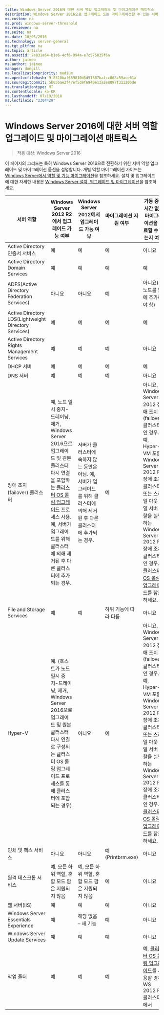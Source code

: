 ```yaml
---
title: Windows Server 2016에 대한 서버 역할 업그레이드 및 마이그레이션 매트릭스
description: Windows Server 2016으로 업그레이드 또는 마이그레이션할 수 있는 서버 역할을 보여 줍니다.
ms.custom: na
ms.prod: windows-server-threshold
ms.reviewer: na
ms.suite: na
ms.date: 10/05/2016
ms.technology: server-general
ms.tgt_pltfrm: na
ms.topic: article
ms.assetid: 7e031a64-b1e6-4cf6-994a-e7c575835f6a
author: jaimeo
ms.author: jaimeo
manager: dongill
ms.localizationpriority: medium
ms.openlocfilehash: 9f8310baf659810d5d51587bafcc868c59ace61a
ms.sourcegitcommit: 5b05bae2f47ef5d9f6940e13a2e8097f311206de
ms.translationtype: MT
ms.contentlocale: ko-KR
ms.lasthandoff: 07/19/2018
ms.locfileid: "2304429"
---
```

# <a name="server-role-upgrade-and-migration-matrix-for-windows-server-2016"></a>Windows Server 2016에 대한 서버 역할 업그레이드 및 마이그레이션 매트릭스

>적용 대상: Windows Server 2016

이 페이지의 그리드는 특히 Windows Server 2016으로 전환하기 위한 서버 역할 업그레이드 및 마이그레이션 옵션을 설명합니다. 개별 역할 마이그레이션 가이드는 [Windows Server에서 역할 및 기능 마이그레이션](https://docs.microsoft.com/windows-server/get-started/migrate-roles-and-features)을 참조하세요. 설치 및 업그레이드에 대한 자세한 내용은 [Windows Server 설치, 업그레이드 및 마이그레이션](https://docs.microsoft.com/windows-server/get-started/installation-and-upgrade)을 참조하세요.

|서버 역할|Windows Server 2012 R2에서 업그레이드 가능 여부|Windows Server 2012에서 업그레이드 가능 여부|마이그레이션 지원 여부|가동 중지 시간 없이 마이그레이션을 완료할 수 있는지 여부|  
|-------------------|----------|--------------|--------------|----------|  
|Active Directory 인증서 서비스| 예|    예|    예|    아니요|
|Active Directory Domain Services|  예|    예|    예|    예|
|ADFS(Active Directory Federation Services)|  아니요| 아니요| 예|    아니요(새 노드를 팜에 추가해야 함)|
|Active Directory LDS(Lightweight Directory Services)|   예|    예|    예|    예|
|Active Directory Rights Management Services|   예|    예|    예|    아니요|
|DHCP 서버|   예|    예|    예|    예|
|DNS 서버|    예|    예|    예|    아니요|
|장애 조치(failover) 클러스터|예, 노드 일시 중지-드레이닝, 제거, Windows Server 2016으로 업그레이드 및 원본 클러스터 다시 연결을 포함하는 [클러스터 OS 롤링 업그레이드](https://technet.microsoft.com/windows-server-docs/failover-clustering/cluster-operating-system-rolling-upgrade) 프로세스 사용. 예, 서버가 업그레이드를 위해 클러스터에 의해 제거된 후 다른 클러스터에 추가되는 경우.|서버가 클러스터에 속하지 않는 동안은 아님. 예, 서버가 업그레이드를 위해 클러스터에 의해 제거된 후 다른 클러스터에 추가되는 경우.  |예|아니요, Windows Server 2012 장애 조치(failover) 클러스터인 경우. 예, Hyper-V VM 포함 Windows Server 2012 R2 장애 조치 클러스터 또는 스케일 아웃 파일 서버 역할을 실행하는 Windows Server 2012 R2 장애 조치 클러스터인 경우. [클러스터 OS 롤링 업그레이드](https://technet.microsoft.com/windows-server-docs/failover-clustering/cluster-operating-system-rolling-upgrade)를 참조하세요.|
|File and Storage Services| 예|    예|    하위 기능에 따라 다름|  아니요|
|Hyper-V| 예. (호스트가 노드 일시 중지-드레이닝, 제거, Windows Server 2016으로 업그레이드 및 원본 클러스터 다시 연결로 구성되는 클러스터 OS 롤링 업그레이드 프로세스를 통해 클러스터에 포함되는 경우)|  아니요|   예|  아니요, Windows Server 2012 장애 조치(failover) 클러스터인 경우. 예, Hyper-V VM 포함 Windows Server 2012 R2 장애 조치 클러스터 또는 스케일 아웃 파일 서버 역할을 실행하는 Windows Server 2012 R2 장애 조치 클러스터인 경우. [클러스터 OS 롤링 업그레이드](https://technet.microsoft.com/windows-server-docs/failover-clustering/cluster-operating-system-rolling-upgrade)를 참조하세요.| 
|인쇄 및 팩스 서비스|    아니요| 아니요| 예(Printbrm.exe)| 아니요|
|원격 데스크톱 서비스|   예, 모든 하위 역할, 혼합 모드 팜은 지원되지 않음|   예, 모든 하위 역할, 혼합 모드 팜은 지원되지 않음|   예|    아니요|
|웹 서버(IIS)|  예|    예|    예|    아니요|
|Windows Server Essentials Experience|  예|    해당 없음 – 새 기능|  예|    아니요|
|Windows Server Update Services|    예|    예|    예|    아니요|
|작업 폴더|  예|    예|    예|    예, [클러스터 OS 롤링 업그레이드](https://technet.microsoft.com/windows-server-docs/failover-clustering/cluster-operating-system-rolling-upgrade)를 사용할 경우 WS 2012 R2 클러스터에서|

